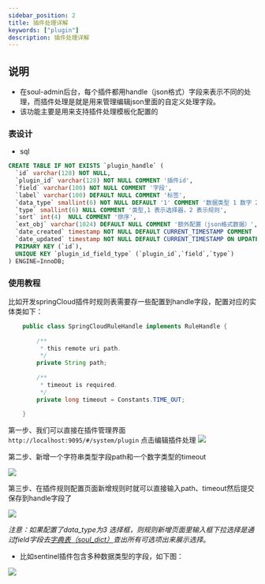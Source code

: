 ```yaml
---
sidebar_position: 2
title: 插件处理详解
keywords: ["plugin"]
description: 插件处理详解
---
```


## 说明

* 在soul-admin后台，每个插件都用handle（json格式）字段来表示不同的处理，而插件处理是就是用来管理编辑json里面的自定义处理字段。
* 该功能主要是用来支持插件处理模板化配置的

### 表设计

* sql
```sql
CREATE TABLE IF NOT EXISTS `plugin_handle` (
  `id` varchar(128) NOT NULL,
  `plugin_id` varchar(128) NOT NULL COMMENT '插件id',
  `field` varchar(100) NOT NULL COMMENT '字段',
  `label` varchar(100) DEFAULT NULL COMMENT '标签',
  `data_type` smallint(6) NOT NULL DEFAULT '1' COMMENT '数据类型 1 数字 2 字符串 3 下拉框',
  `type` smallint(6) NULL COMMENT '类型,1 表示选择器，2 表示规则',
  `sort` int(4)  NULL COMMENT '排序',
  `ext_obj` varchar(1024) DEFAULT NULL COMMENT '额外配置（json格式数据）',
  `date_created` timestamp NOT NULL DEFAULT CURRENT_TIMESTAMP COMMENT '创建时间',
  `date_updated` timestamp NOT NULL DEFAULT CURRENT_TIMESTAMP ON UPDATE CURRENT_TIMESTAMP COMMENT '更新时间',
  PRIMARY KEY (`id`),
  UNIQUE KEY `plugin_id_field_type` (`plugin_id`,`field`,`type`)
) ENGINE=InnoDB;
```

### 使用教程

比如开发springCloud插件时规则表需要存一些配置到handle字段，配置对应的实体类如下：

```java
    public class SpringCloudRuleHandle implements RuleHandle {
    
        /**
         * this remote uri path.
         */
        private String path;
    
        /**
         * timeout is required.
         */
        private long timeout = Constants.TIME_OUT;
        
    }
```

第一步、我们可以直接在插件管理界面 `http://localhost:9095/#/system/plugin` 点击编辑插件处理
![](https://yu199195.github.io/images/soul/plugin-manager.png)

第二步、新增一个字符串类型字段path和一个数字类型的timeout

![](https://yu199195.github.io/images/soul/add-plugin-handle.png)

第三步、在插件规则配置页面新增规则时就可以直接输入path、timeout然后提交保存到handle字段了

![](https://yu199195.github.io/images/soul/springcloud-rule-handle.png)

_注意：如果配置了data_type为3 选择框，则规则新增页面里输入框下拉选择是通过field字段去[字典表（soul_dict）](dictionary-management.md)查出所有可选项出来展示选择_。

* 比如sentinel插件包含多种数据类型的字段，如下图：

![](https://yu199195.github.io/images/soul/sentinel-rule-handle.png)
